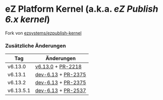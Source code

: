 # eZ Platform Kernel (a.k.a. *eZ Publish 6.x kernel*)

Fork von [ezsystems/ezpublish-kernel](https://github.com/ezsystems/ezpublish-kernel)

### Zusätzliche Änderungen

| Tag | Änderungen |
| ---  | ---  |
| v6.13.0 | [v6.13.0](https://github.com/ezsystems/ezpublish-kernel/releases/tag/v6.13.0) + [PR-2218](https://github.com/ezsystems/ezpublish-kernel/pull/2218) |
| v6.13.1 | [dev-6.13](https://github.com/datafactory/ezpublish-kernel/commit/0db92c2f11bb420314f6f7732fe0cc980c94221a) + [PR-2375](https://github.com/ezsystems/ezpublish-kernel/pull/2375) |
| v6.13.2 | [dev-6.13](https://github.com/datafactory/ezpublish-kernel/commit/c0855304dda5614e1d367ce3be8e13353ceada53) + [PR-2375](https://github.com/ezsystems/ezpublish-kernel/pull/2375) |
| v6.13.5.1 | [dev-6.13](https://github.com/datafactory/ezpublish-kernel/commit/7129d217f06d5347d51c51e137ea715d3320414d) + [PR-2537](https://github.com/ezsystems/ezpublish-kernel/pull/2537) |
